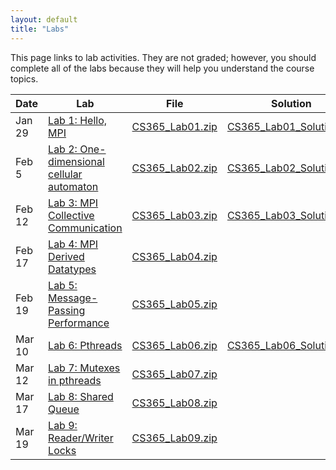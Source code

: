 ```yaml
---
layout: default
title: "Labs"
---
```


This page links to lab activities.  They are not graded; however, you should complete all of the labs because they will help you understand the course topics.

Date | Lab | File | Solution
---- | --- | ---- | --------
Jan 29 | [Lab 1: Hello, MPI](lab01.html) | [CS365\_Lab01.zip](CS365_Lab01.zip) | [CS365\_Lab01\_Solution.zip](CS365_Lab01_Solution.zip)
Feb 5 | [Lab 2: One-dimensional cellular automaton](lab02.html) | [CS365\_Lab02.zip](CS365_Lab02.zip) | [CS365\_Lab02\_Solution.zip](CS365_Lab02_Solution.zip)
Feb 12 | [Lab 3: MPI Collective Communication](lab03.html) | [CS365\_Lab03.zip](CS365_Lab03.zip) | [CS365\_Lab03\_Solution.zip](CS365_Lab03_Solution.zip)
Feb 17 | [Lab 4: MPI Derived Datatypes](lab04.html) | [CS365\_Lab04.zip](CS365_Lab04.zip) |
Feb 19 | [Lab 5: Message-Passing Performance](lab05.html) | [CS365\_Lab05.zip](CS365_Lab05.zip)
Mar 10 | [Lab 6: Pthreads](lab06.html) | [CS365\_Lab06.zip](CS365_Lab06.zip) | [CS365\_Lab06\_Solution.zip](CS365_Lab06_Solution.zip)
Mar 12 | [Lab 7: Mutexes in pthreads](lab07.html) | [CS365\_Lab07.zip](CS365_Lab07.zip) | 
Mar 17 | [Lab 8: Shared Queue](lab08.html) | [CS365\_Lab08.zip](CS365_Lab08.zip) | 
Mar 19 | [Lab 9: Reader/Writer Locks](lab09.html) | [CS365\_Lab09.zip](CS365_Lab09.zip) | 
